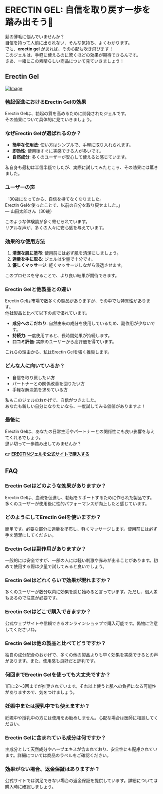 # ERECTIN GEL: 自信を取り戻す一歩を踏み出そう💪

髪の薄毛に悩んでいませんか？  
自信を持って人前に出られない、そんな気持ち、よくわかります。  
でも、**erectin gel** があれば、その心配も吹き飛びます！  
このジェルは、手軽に使えるのに驚くほどの効果が期待できるんです。  
さあ、一緒にこの素晴らしい商品について見ていきましょう！

## Erectin Gel

[![Image](https://www2.sellhealth.com/257/erectin_gel_5_1.jpg)](https://gchaffi.com/vvfVeDzx)

### 勃起促進におけるErectin Gelの効果

Erectin Gelは、勃起の質を高めるために開発されたジェルです。  
その効果について具体的に見ていきましょう。

### なぜErectin Gelが選ばれるのか？

- **簡単な使用法**: 使い方はシンプルで、手軽に取り入れられます。  
- **即効性**: 使用後すぐに実感できる人が多いです。  
- **自然成分**: 多くのユーザーが安心して使えると感じています。

私自身も最初は半信半疑でしたが、実際に試してみたところ、その効果には驚きました。

### ユーザーの声

「30歳になってから、自信を持てなくなりました。  
Erectin Gelを使ったことで、以前の自分を取り戻せました。」  
— 山田太郎さん（30歳）

このような体験談が多く寄せられています。  
リアルな声が、多くの人々に安心感を与えています。

### 効果的な使用方法

1. **清潔な肌に塗布**: 使用前には必ず肌を清潔にしましょう。
2. **適量を手に取る**: ジェルは少量で十分です。
3. **優しくマッサージ**: 軽くマッサージしながら浸透させます。

このプロセスを守ることで、より良い結果が期待できます。

### Erectin Gelと他製品との違い

Erectin Gelは市場で数多くの製品がありますが、その中でも特異性があります。  
他社製品と比べて以下の点で優れています。

- **成分へのこだわり**: 自然由来の成分を使用しているため、副作用が少ないです。
- **持続力**: 一度使用すると、長時間効果が持続します。
- **口コミ評価**: 実際のユーザーから高評価を得ています。

これらの理由から、私はErectin Gelを強く推奨します。

### どんな人に向いているか？

- 自信を取り戻したい方
- パートナーとの関係改善を図りたい方
- 手軽な解決策を求めている方

私もこのジェルのおかげで、自信がつきました。  
あなたも新しい自分になりたいなら、一度試してみる価値がありますよ！

### 最後に

Erectin Gelは、あなたの日常生活やパートナーとの関係性にも良い影響を与えてくれるでしょう。  
思い切って一歩踏み出してみませんか？



**👉 [ERECTINジェルを公式サイトで購入する](https://gchaffi.com/vvfVeDzx)**

## FAQ

### Erectin Gelはどのような効果がありますか？
Erectin Gelは、血流を促進し、勃起をサポートするために作られた製品です。多くのユーザーが使用後に性的パフォーマンスが向上したと感じています。

### どのようにしてErectin Gelを使いますか？
簡単です。必要な部分に適量を塗布し、軽くマッサージします。使用前には必ず手を清潔にしてください。

### Erectin Gelは副作用がありますか？
一般的には安全ですが、一部の人には軽い刺激や赤みが出ることがあります。初めて使用する際は少量で試してみると良いでしょう。

### Erectin Gelはどれくらいで効果が現れますか？
多くのユーザーが数分以内に効果を感じ始めると言っています。ただし、個人差もあるので注意が必要です。

### Erectin Gelはどこで購入できますか？
公式ウェブサイトや信頼できるオンラインショップで購入可能です。偽物に注意してくださいね。

### Erectin Gelは他の製品と比べてどうですか？
独自の成分配合のおかげで、多くの他の製品よりも早く効果を実感できるとの声があります。また、使用感も良好だと評判です。

### 何回までErectin Gelを使っても大丈夫ですか？
1日に2〜3回までが推奨されています。それ以上使うと肌への負担になる可能性がありますので、気をつけましょう。

### 妊娠中または授乳中でも使えますか？
妊娠中や授乳中の方には使用をお勧めしません。心配な場合は医師に相談してください。

### Erectin Gelに含まれている成分は何ですか？
主成分として天然成分やハーブエキスが含まれており、安全性にも配慮されています。詳細については商品のラベルをご確認ください。

### 効果がない場合、返金保証はありますか？
公式サイトでは満足できない場合の返金保証を提供しています。詳細については購入時に確認しましょう。